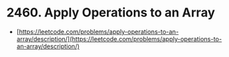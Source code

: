 # 2460. Apply Operations to an Array

- [https://leetcode.com/problems/apply-operations-to-an-array/description/](https://leetcode.com/problems/apply-operations-to-an-array/description/)
